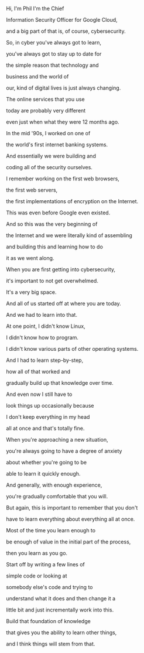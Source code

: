 Hi, I'm Phil I'm the Chief 

Information Security Officer for Google Cloud, 

and a big part of that is, of course, cybersecurity. 

So, in cyber you've always got to learn, 

you've always got to stay up to date for 

the simple reason that technology and 

business and the world of 

our, kind of digital lives is just always changing. 

The online services that you use 

today are probably very different 

even just when what they were 12 months ago. 

In the mid '90s, I worked on one of 

the world's first internet banking systems. 

And essentially we were building and 

coding all of the security ourselves. 

I remember working on the first web browsers, 

the first web servers, 

the first implementations of encryption on the Internet. 

This was even before Google even existed. 

And so this was the very beginning of 

the Internet and we were literally kind of assembling 

and building this and learning how to do 

it as we went along. 

When you are first getting into cybersecurity, 

it's important to not get overwhelmed. 

It's a very big space. 

And all of us started off at where you are today. 

And we had to learn into that. 

At one point, I didn't know Linux, 

I didn't know how to program. 

I didn't know various parts of other operating systems. 

And I had to learn step-by-step, 

how all of that worked and 

gradually build up that knowledge over time. 

And even now I still have to 

look things up occasionally because 

I don't keep everything in my head 

all at once and that's totally fine. 

When you're approaching a new situation, 

you're always going to have a degree of anxiety 

about whether you're going to be 

able to learn it quickly enough. 

And generally, with enough experience, 

you're gradually comfortable that you will. 

But again, this is important to remember that you don't 

have to learn everything about everything all at once. 

Most of the time you learn enough to 

be enough of value in the initial part of the process, 

then you learn as you go. 

Start off by writing a few lines of 

simple code or looking at 

somebody else's code and trying to 

understand what it does and then change it a 

little bit and just incrementally work into this. 

Build that foundation of knowledge 

that gives you the ability to learn other things, 

and I think things will stem from that.